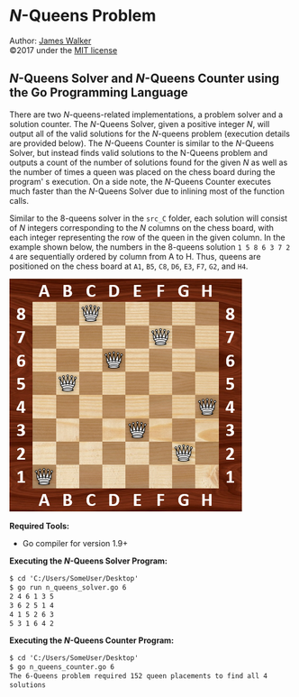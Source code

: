 # _N_-Queens Problem  
Author: [James Walker](http://github.com/JDSWalker)  
©2017 under the [MIT license]  

## _N_-Queens Solver and _N_-Queens Counter using the Go Programming Language  
There are two _N_-queens-related implementations, a problem solver and a 
solution counter. The _N_-Queens Solver, given a positive integer _N_, will 
output all of the valid solutions for the _N_-queens problem (execution details 
are provided below). The _N_-Queens Counter is similar to the 
_N_-Queens Solver, but instead finds valid solutions to the N-Queens problem 
and outputs a count of the number of solutions found for the given _N_ as well 
as the number of times a queen was placed on the chess board during the program'
s execution. On a side note, the _N_-Queens Counter executes much faster than 
the _N_-Queens Solver due to inlining most of the function calls.  

Similar to the 8-queens solver in the `src_C` folder, each solution will consist of _N_ integers corresponding to the _N_ columns on the chess board, with each integer representing the row of the queen in the given column. In the example shown below, the numbers in the 8-queens solution `1 5 8 6 3 7 2 4` are sequentially ordered by column from A to H. Thus, queens are positioned on the chess board at `A1`, `B5`, `C8`, `D6`, `E3`, `F7`, `G2`, and `H4`.  

<img src="./../img/8-Queens_Example.png" title="One Solution to the 8-Queens Problem" alt="8-Queens Solution Example" height="413" width="413"/>   

**Required Tools:**  
- Go compiler for version 1.9+

**Executing the _N_-Queens Solver Program:**  
```  
$ cd 'C:/Users/SomeUser/Desktop'  
$ go run n_queens_solver.go 6  
2 4 6 1 3 5  
3 6 2 5 1 4  
4 1 5 2 6 3  
5 3 1 6 4 2  
```  

**Executing the _N_-Queens Counter Program:**  
```  
$ cd 'C:/Users/SomeUser/Desktop'  
$ go n_queens_counter.go 6  
The 6-Queens problem required 152 queen placements to find all 4 solutions  
```  

[MIT license]: http://www.opensource.org/licenses/mit-license.php  
